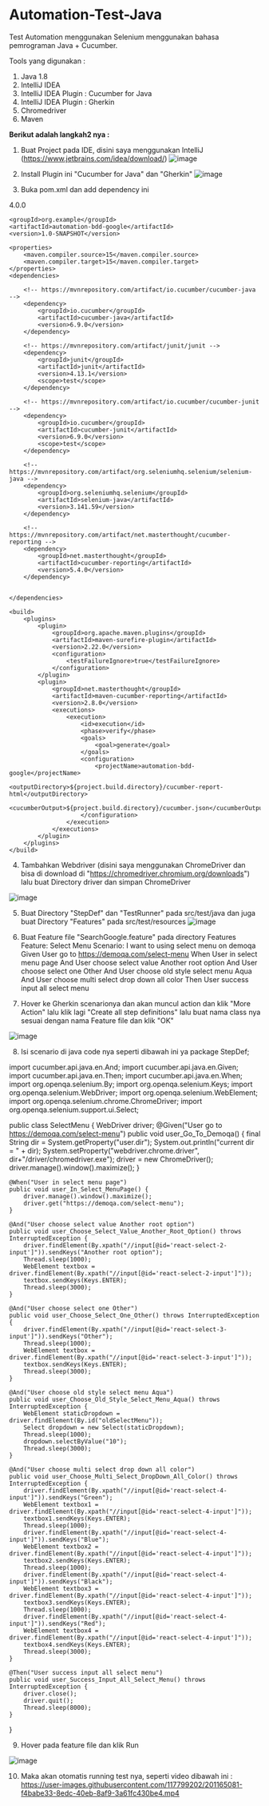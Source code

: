 # Automation-Test-Java

Test Automation menggunakan Selenium menggunakan bahasa pemrograman Java + Cucumber.

Tools yang digunakan :
1. Java 1.8
2. IntelliJ IDEA
3. IntelliJ IDEA Plugin : Cucumber for Java
4. IntelliJ IDEA Plugin : Gherkin
5. Chromedriver
6. Maven

**Berikut adalah langkah2 nya :**
1. Buat Project pada IDE, disini saya menggunakan IntelliJ (https://www.jetbrains.com/idea/download/)
![image](https://user-images.githubusercontent.com/117799202/201160433-6f2b6397-51e1-4a86-bba5-ac0c2da6c876.png)

2. Install Plugin ini "Cucumber for Java" dan "Gherkin"
![image](https://user-images.githubusercontent.com/117799202/201160967-e91c1e9e-2dfc-48b3-a12c-8e3171ca8c57.png)

3. Buka pom.xml dan add dependency ini
<?xml version="1.0" encoding="UTF-8"?>
<project xmlns="http://maven.apache.org/POM/4.0.0"
         xmlns:xsi="http://www.w3.org/2001/XMLSchema-instance"
         xsi:schemaLocation="http://maven.apache.org/POM/4.0.0 http://maven.apache.org/xsd/maven-4.0.0.xsd">
    <modelVersion>4.0.0</modelVersion>

    <groupId>org.example</groupId>
    <artifactId>automation-bdd-google</artifactId>
    <version>1.0-SNAPSHOT</version>

    <properties>
        <maven.compiler.source>15</maven.compiler.source>
        <maven.compiler.target>15</maven.compiler.target>
    </properties>
    <dependencies>

        <!-- https://mvnrepository.com/artifact/io.cucumber/cucumber-java -->
        <dependency>
            <groupId>io.cucumber</groupId>
            <artifactId>cucumber-java</artifactId>
            <version>6.9.0</version>
        </dependency>

        <!-- https://mvnrepository.com/artifact/junit/junit -->
        <dependency>
            <groupId>junit</groupId>
            <artifactId>junit</artifactId>
            <version>4.13.1</version>
            <scope>test</scope>
        </dependency>

        <!-- https://mvnrepository.com/artifact/io.cucumber/cucumber-junit -->
        <dependency>
            <groupId>io.cucumber</groupId>
            <artifactId>cucumber-junit</artifactId>
            <version>6.9.0</version>
            <scope>test</scope>
        </dependency>

        <!-- https://mvnrepository.com/artifact/org.seleniumhq.selenium/selenium-java -->
        <dependency>
            <groupId>org.seleniumhq.selenium</groupId>
            <artifactId>selenium-java</artifactId>
            <version>3.141.59</version>
        </dependency>

        <!-- https://mvnrepository.com/artifact/net.masterthought/cucumber-reporting -->
        <dependency>
            <groupId>net.masterthought</groupId>
            <artifactId>cucumber-reporting</artifactId>
            <version>5.4.0</version>
        </dependency>


    </dependencies>

    <build>
        <plugins>
            <plugin>
                <groupId>org.apache.maven.plugins</groupId>
                <artifactId>maven-surefire-plugin</artifactId>
                <version>2.22.0</version>
                <configuration>
                    <testFailureIgnore>true</testFailureIgnore>
                </configuration>
            </plugin>
            <plugin>
                <groupId>net.masterthought</groupId>
                <artifactId>maven-cucumber-reporting</artifactId>
                <version>2.8.0</version>
                <executions>
                    <execution>
                        <id>execution</id>
                        <phase>verify</phase>
                        <goals>
                            <goal>generate</goal>
                        </goals>
                        <configuration>
                            <projectName>automation-bdd-google</projectName>
                            <outputDirectory>${project.build.directory}/cucumber-report-html</outputDirectory>
                            <cucumberOutput>${project.build.directory}/cucumber.json</cucumberOutput>
                        </configuration>
                    </execution>
                </executions>
            </plugin>
        </plugins>
    </build>
</project>

4. Tambahkan Webdriver (disini saya menggunakan ChromeDriver dan bisa di download di "https://chromedriver.chromium.org/downloads") lalu buat Directory driver dan simpan ChromeDriver

![image](https://user-images.githubusercontent.com/117799202/201161415-38ae3bb1-dd61-4500-803b-1b086cba79c3.png)

5. Buat Directory "StepDef" dan "TestRunner" pada src/test/java dan juga buat Directory "Features" pada src/test/resources
![image](https://user-images.githubusercontent.com/117799202/201161761-e5b3e16d-9304-4529-8766-c032cda7d0f5.png)

6. Buat Feature file "SearchGoogle.feature" pada directory Features
Feature: Select Menu
  Scenario: I want to using select menu on demoqa
    Given User go to https://demoqa.com/select-menu
    When User in select menu page
    And User choose select value Another root option
    And User choose select one Other
    And User choose old style select menu Aqua
    And User choose multi select drop down all color
    Then User success input all select menu
    
7. Hover ke Gherkin scenarionya dan akan muncul action dan klik "More Action" lalu klik lagi "Create all step definitions" lalu buat nama class nya sesuai dengan nama Feature file dan klik "OK"

![image](https://user-images.githubusercontent.com/117799202/201162396-84e48c62-4889-4213-94fb-1bd0a7e92968.png)

8. Isi scenario di java code nya seperti dibawah ini ya
package StepDef;

import cucumber.api.java.en.And;
import cucumber.api.java.en.Given;
import cucumber.api.java.en.Then;
import cucumber.api.java.en.When;
import org.openqa.selenium.By;
import org.openqa.selenium.Keys;
import org.openqa.selenium.WebDriver;
import org.openqa.selenium.WebElement;
import org.openqa.selenium.chrome.ChromeDriver;
import org.openqa.selenium.support.ui.Select;

public class SelectMenu {
    WebDriver driver;
    @Given("User go to https://demoqa.com/select-menu")
    public void user_Go_To_Demoqa() {
        final String dir = System.getProperty("user.dir");
        System.out.println("current dir = " + dir);
        System.setProperty("webdriver.chrome.driver", dir+"/driver/chromedriver.exe");
        driver = new ChromeDriver();
        driver.manage().window().maximize();
    }

    @When("User in select menu page")
    public void user_In_Select_MenuPage() {
        driver.manage().window().maximize();
        driver.get("https://demoqa.com/select-menu");
    }

    @And("User choose select value Another root option")
    public void user_Choose_Select_Value_Another_Root_Option() throws InterruptedException {
        driver.findElement(By.xpath("//input[@id='react-select-2-input']")).sendKeys("Another root option");
        Thread.sleep(1000);
        WebElement textbox = driver.findElement(By.xpath("//input[@id='react-select-2-input']"));
        textbox.sendKeys(Keys.ENTER);
        Thread.sleep(3000);
    }

    @And("User choose select one Other")
    public void user_Choose_Select_One_Other() throws InterruptedException {
        driver.findElement(By.xpath("//input[@id='react-select-3-input']")).sendKeys("Other");
        Thread.sleep(1000);
        WebElement textbox = driver.findElement(By.xpath("//input[@id='react-select-3-input']"));
        textbox.sendKeys(Keys.ENTER);
        Thread.sleep(3000);
    }

    @And("User choose old style select menu Aqua")
    public void user_Choose_Old_Style_Select_Menu_Aqua() throws InterruptedException {
        WebElement staticDropdown = driver.findElement(By.id("oldSelectMenu"));
        Select dropdown = new Select(staticDropdown);
        Thread.sleep(1000);
        dropdown.selectByValue("10");
        Thread.sleep(3000);
    }

    @And("User choose multi select drop down all color")
    public void user_Choose_Multi_Select_DropDown_All_Color() throws InterruptedException {
        driver.findElement(By.xpath("//input[@id='react-select-4-input']")).sendKeys("Green");
        WebElement textbox1 = driver.findElement(By.xpath("//input[@id='react-select-4-input']"));
        textbox1.sendKeys(Keys.ENTER);
        Thread.sleep(1000);
        driver.findElement(By.xpath("//input[@id='react-select-4-input']")).sendKeys("Blue");
        WebElement textbox2 = driver.findElement(By.xpath("//input[@id='react-select-4-input']"));
        textbox2.sendKeys(Keys.ENTER);
        Thread.sleep(1000);
        driver.findElement(By.xpath("//input[@id='react-select-4-input']")).sendKeys("Black");
        WebElement textbox3 = driver.findElement(By.xpath("//input[@id='react-select-4-input']"));
        textbox3.sendKeys(Keys.ENTER);
        Thread.sleep(1000);
        driver.findElement(By.xpath("//input[@id='react-select-4-input']")).sendKeys("Red");
        WebElement textbox4 = driver.findElement(By.xpath("//input[@id='react-select-4-input']"));
        textbox4.sendKeys(Keys.ENTER);
        Thread.sleep(3000);
    }

    @Then("User success input all select menu")
    public void user_Success_Input_All_Select_Menu() throws InterruptedException {
        driver.close();
        driver.quit();
        Thread.sleep(8000);
    }
}

9. Hover pada feature file dan klik Run

![image](https://user-images.githubusercontent.com/117799202/201162900-58ba9b8b-33d9-4961-976f-49d033e0e82c.png)

10. Maka akan otomatis running test nya, seperti video dibawah ini :
https://user-images.githubusercontent.com/117799202/201165081-f4babe33-8edc-40eb-8af9-3a61fc430be4.mp4
